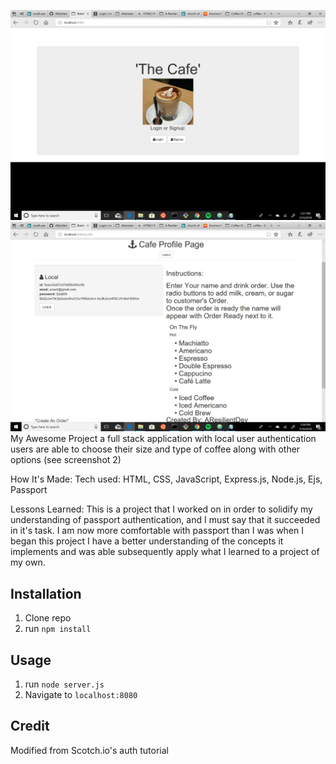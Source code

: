 ![coffeeLogin](public/img/screenshot.png)
![](public/img/screenshot2.png)
My Awesome Project
a full stack application with local user authentication users are able to choose their size and type of coffee along with other options (see screenshot 2)



How It's Made:
Tech used: HTML, CSS, JavaScript, Express.js, Node.js, Ejs, Passport




Lessons Learned:
This is a project that I worked on in order to solidify my understanding of passport authentication, and I must say that it succeeded in it's task. I am now more comfortable with passport than I was when I began this project I have a better understanding of the concepts it implements and was able subsequently apply what I learned to a project of my own.       

## Installation

1. Clone repo
2. run `npm install`

## Usage

1. run `node server.js`
2. Navigate to `localhost:8080`

## Credit

Modified from Scotch.io's auth tutorial
